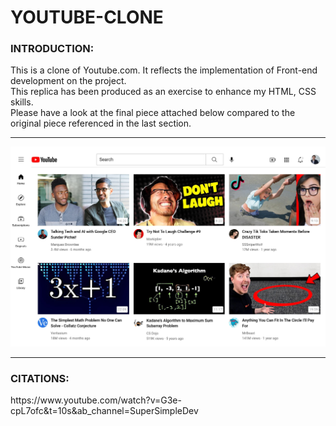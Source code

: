 # YOUTUBE-CLONE
### INTRODUCTION:
<p>
This is a clone of Youtube.com.
It reflects the implementation of Front-end development on the project. <br>
This replica has been produced as an exercise to enhance my HTML, CSS skills.<br>
Please have a look at the final piece attached below compared to the original piece referenced in the last section. 
</p>
<hr>
<p align="left">
  <img src="IMAGES/YouTube.com_CLONE.jpg">
</p>
<hr>

### CITATIONS:
<p>https://www.youtube.com/watch?v=G3e-cpL7ofc&t=10s&ab_channel=SuperSimpleDev</p>
